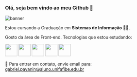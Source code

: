 ### Olá, seja bem vindo ao meu Github 👋

![banner](https://pa1.narvii.com/6988/cb16a503300ee7db00ab4250d332a45f769d3585r1-450-294_hq.gif)

Estou cursando a Graduação em **Sistemas de Informação** 👨‍💻.

Gosto da área de Front-end. Tecnologias que estou estudando:

<img src="https://www.freeiconspng.com/uploads/github-logo-icon-30.png" height="40"/> <img src="https://cdn.iconscout.com/icon/free/png-256/markdown-2-458334.png" height="40"/> <img src="https://www.w3.org/html/logo/downloads/HTML5_Logo_128.png" height="40"/> <img src="https://cdn.iconscout.com/icon/free/png-256/css3-10-1175238.png" height="40"/> <img src="https://cdn.iconscout.com/icon/free/png-256/javascript-2752148-2284965.png" height="40"/>



📧 Para entrar em contato, envie email para: gabriel.pavanin@aluno.unifafibe.edu.br
